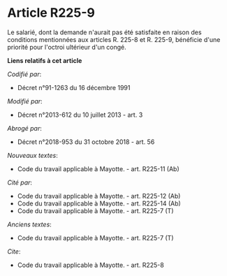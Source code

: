 # Article R225-9

Le salarié, dont la demande n'aurait pas été satisfaite en raison des conditions mentionnées aux articles R. 225-8 et R.
225-9, bénéficie d'une priorité pour l'octroi ultérieur d'un congé.

**Liens relatifs à cet article**

_Codifié par_:

  - Décret n°91-1263 du 16 décembre 1991

_Modifié par_:

  - Décret n°2013-612 du 10 juillet 2013 - art. 3

_Abrogé par_:

  - Décret n°2018-953 du 31 octobre 2018 - art. 56

_Nouveaux textes_:

  - Code du travail applicable à Mayotte. - art. R225-11 (Ab)

_Cité par_:

  - Code du travail applicable à Mayotte. - art. R225-12 (Ab)
  - Code du travail applicable à Mayotte. - art. R225-14 (Ab)
  - Code du travail applicable à Mayotte. - art. R225-7 (T)

_Anciens textes_:

  - Code du travail applicable à Mayotte. - art. R225-7 (T)

_Cite_:

  - Code du travail applicable à Mayotte. - art. R225-8
